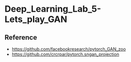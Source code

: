 # Deep_Learning_Lab_5-Lets_play_GAN
## Reference
* https://github.com/facebookresearch/pytorch_GAN_zoo
* https://github.com/crcrpar/pytorch.sngan_projection
